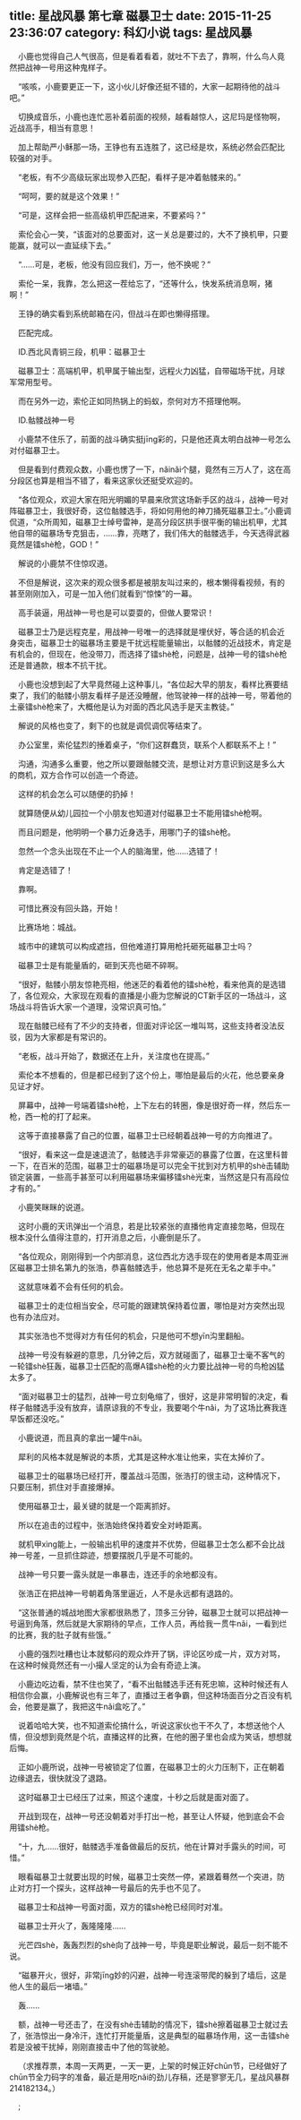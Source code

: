 title: 星战风暴 第七章 磁暴卫士
date: 2015-11-25 23:36:07
category: 科幻小说
tags: 星战风暴
---
&nbsp;&nbsp;&nbsp;&nbsp;小鹿也觉得自己人气很高，但是看着看着，就吐不下去了，靠啊，什么鸟人竟然把战神一号用这种鬼样子。

&nbsp;&nbsp;&nbsp;&nbsp;“咳咳，小鹿要更正一下，这小伙儿好像还挺不错的，大家一起期待他的战斗吧。”

&nbsp;&nbsp;&nbsp;&nbsp;切换成音乐，小鹿也连忙恶补着前面的视频，越看越惊人，这尼玛是怪物啊，近战高手，相当有意思！

&nbsp;&nbsp;&nbsp;&nbsp;加上帮助严小稣那一场，王铮也有五连胜了，这已经是坎，系统必然会匹配比较强的对手。

&nbsp;&nbsp;&nbsp;&nbsp;“老板，有不少高级玩家出现参入匹配，看样子是冲着骷髅来的。”

&nbsp;&nbsp;&nbsp;&nbsp;“呵呵，要的就是这个效果！”

&nbsp;&nbsp;&nbsp;&nbsp;“可是，这样会把一些高级机甲匹配进来，不要紧吗？”

&nbsp;&nbsp;&nbsp;&nbsp;索伦会心一笑，“该面对的总要面对，这一关总是要过的，大不了换机甲，只要能赢，就可以一直延续下去。”

&nbsp;&nbsp;&nbsp;&nbsp;“……可是，老板，他没有回应我们，万一，他不换呢？”

&nbsp;&nbsp;&nbsp;&nbsp;索伦一呆，我靠，怎么把这一茬给忘了，“还等什么，快发系统消息啊，猪啊！”

&nbsp;&nbsp;&nbsp;&nbsp;王铮的确实看到系统邮箱在闪，但战斗在即也懒得搭理。

&nbsp;&nbsp;&nbsp;&nbsp;匹配完成。

&nbsp;&nbsp;&nbsp;&nbsp;ID.西北风青铜三段，机甲：磁暴卫士

&nbsp;&nbsp;&nbsp;&nbsp;磁暴卫士：高端机甲，机甲属于输出型，远程火力凶猛，自带磁场干扰，月球军常用型号。

&nbsp;&nbsp;&nbsp;&nbsp;而在另外一边，索伦正如同热锅上的蚂蚁，奈何对方不搭理他啊。

&nbsp;&nbsp;&nbsp;&nbsp;ID.骷髅战神一号

&nbsp;&nbsp;&nbsp;&nbsp;小鹿禁不住乐了，前面的战斗确实挺jīng彩的，只是他还真太明白战神一号怎么对付磁暴卫士。

&nbsp;&nbsp;&nbsp;&nbsp;但是看到付费观众数，小鹿也愣了一下，nǎinǎi个腿，竟然有三万人了，这在高分段区也算是相当不错了，看来这家伙还挺受欢迎的。

&nbsp;&nbsp;&nbsp;&nbsp;“各位观众，欢迎大家在阳光明媚的早晨来欣赏这场新手区的战斗，战神一号对阵磁暴卫士，我很好奇，这位骷髅选手，将如何用他的神刀捅死磁暴卫士。”小鹿调侃道，“众所周知，磁暴卫士绰号雷神，是高分段区拱手很平衡的输出机甲，尤其他自带的磁暴场专克狙击，……靠，亮瞎了，我们伟大的骷髅选手，今天选得武器竟然是镭shè枪，GOD！”

&nbsp;&nbsp;&nbsp;&nbsp;解说的小鹿禁不住惊叹道。

&nbsp;&nbsp;&nbsp;&nbsp;不但是解说，这次来的观众很多都是被朋友叫过来的，根本懒得看视频，有的甚至刚刚加入，可是一加入他们就看到“惊悚”的一幕。

&nbsp;&nbsp;&nbsp;&nbsp;高手装逼，用战神一号也是可以耍耍的，但做人要常识！

&nbsp;&nbsp;&nbsp;&nbsp;磁暴卫士乃是远程克星，用战神一号唯一的选择就是埋伏好，等合适的机会近身突击，磁暴卫士的磁暴场主要是干扰远程能量输出，以骷髅的近战技术，肯定是有机会的，但现在，他没带刀，而选择了镭shè枪，问题是，战神一号的镭shè枪还是普通款，根本不抗干扰。

&nbsp;&nbsp;&nbsp;&nbsp;小鹿也没想到起了大早竟然碰上这种事儿，“各位起大早的朋友，看样比赛要结束了，我们的骷髅小朋友看样子是还没睡醒，他驾驶神一样的战神一号，带着他的土豪镭shè枪来了，大概他是认为对面的西北风选手是天主教徒。”

&nbsp;&nbsp;&nbsp;&nbsp;解说的风格也变了，剩下的也就是调侃调侃等结束了。

&nbsp;&nbsp;&nbsp;&nbsp;办公室里，索伦猛烈的捶着桌子，“你们这群蠢货，联系个人都联系不上！”

&nbsp;&nbsp;&nbsp;&nbsp;沟通，沟通多么重要，他之所以要跟骷髅交流，是想让对方意识到这是多么大的商机，双方合作可以创造一个奇迹。

&nbsp;&nbsp;&nbsp;&nbsp;这样的机会怎么可以随便的扔掉！

&nbsp;&nbsp;&nbsp;&nbsp;就算随便从幼儿园拉一个小朋友也知道对付磁暴卫士不能用镭shè枪啊。

&nbsp;&nbsp;&nbsp;&nbsp;而且问题是，他明明一个暴力近身选手，用哪门子的镭shè枪。

&nbsp;&nbsp;&nbsp;&nbsp;忽然一个念头出现在不止一个人的脑海里，他……选错了！

&nbsp;&nbsp;&nbsp;&nbsp;肯定是选错了！

&nbsp;&nbsp;&nbsp;&nbsp;靠啊。

&nbsp;&nbsp;&nbsp;&nbsp;可惜比赛没有回头路，开始！

&nbsp;&nbsp;&nbsp;&nbsp;比赛场地：城战。

&nbsp;&nbsp;&nbsp;&nbsp;城市中的建筑可以构成遮挡，但他难道打算用枪托砸死磁暴卫士吗？

&nbsp;&nbsp;&nbsp;&nbsp;磁暴卫士是有能量盾的，砸到天亮也砸不碎啊。

&nbsp;&nbsp;&nbsp;&nbsp;“很好，骷髅小朋友惊艳亮相，他迷茫的看着他的镭shè枪，看来他真的是选错了，各位观众，大家现在观看的直播是小鹿为您解说的CT新手区的一场战斗，这场战斗将告诉大家一个道理，没常识真可怕。”

&nbsp;&nbsp;&nbsp;&nbsp;现在骷髅已经有了不少的支持者，但面对评论区一堆叫骂，这些支持者没法反驳，因为大家都是有常识的。

&nbsp;&nbsp;&nbsp;&nbsp;“老板，战斗开始了，数据还在上升，关注度也在提高。”

&nbsp;&nbsp;&nbsp;&nbsp;索伦本不想看的，但是都已经到了这个份上，哪怕是最后的火花，他总要亲身见证才好。

&nbsp;&nbsp;&nbsp;&nbsp;屏幕中，战神一号端着镭shè枪，上下左右的转圈，像是很好奇一样，然后东一枪，西一枪的打了起来。

&nbsp;&nbsp;&nbsp;&nbsp;这等于直接暴露了自己的位置，磁暴卫士已经朝着战神一号的方向推进了。

&nbsp;&nbsp;&nbsp;&nbsp;“很好，看来这一盘是速退流了，骷髅选手非常豪迈的暴露了位置，在这里科普一下，在百米的范围，磁暴卫士的磁暴场是可以完全干扰到对方机甲的shè击辅助锁定装置，一些高手甚至可以利用磁暴场来偏移镭shè光束，当然这是只有高段位才有的。”

&nbsp;&nbsp;&nbsp;&nbsp;小鹿笑眯眯的说道。

&nbsp;&nbsp;&nbsp;&nbsp;这时小鹿的天讯弹出一个消息，若是比较紧张的直播他肯定直接忽略，但现在根本没什么值得注意的，打开消息之后，小鹿倒是乐了。

&nbsp;&nbsp;&nbsp;&nbsp;“各位观众，刚刚得到一个内部消息，这位西北方选手现在的使用者是本周亚洲区磁暴卫士排名第九的张浩，恭喜骷髅选手，他总算不是死在无名之辈手中。”

&nbsp;&nbsp;&nbsp;&nbsp;这就意味着不会有任何的机会。

&nbsp;&nbsp;&nbsp;&nbsp;磁暴卫士的走位相当安全，尽可能的跟建筑保持着位置，哪怕是对方突然出现也有办法应对。

&nbsp;&nbsp;&nbsp;&nbsp;其实张浩也不觉得对方有任何的机会，只是他可不想yīn沟里翻船。

&nbsp;&nbsp;&nbsp;&nbsp;战神一号没有躲避的意思，几分钟之后，双方就碰面了，磁暴卫士毫不客气的一轮镭shè狂轰，磁暴卫士匹配的高爆A镭shè枪的火力要比战神一号的鸟枪凶猛太多了。

&nbsp;&nbsp;&nbsp;&nbsp;“面对磁暴卫士的猛烈，战神一号立刻龟缩了，很好，这是非常明智的决定，看样子骷髅选手没有放弃，请原谅我的不专业，我要喝个牛nǎi，为了这场比赛我连早饭都还没吃。”

&nbsp;&nbsp;&nbsp;&nbsp;小鹿说道，而且真的拿出一罐牛nǎi。

&nbsp;&nbsp;&nbsp;&nbsp;犀利的风格本就是解说的本质，尤其是这种水准让他来，实在太掉价了。

&nbsp;&nbsp;&nbsp;&nbsp;磁暴卫士的磁暴场已经打开，覆盖战斗范围，张浩打的很主动，这种情况下，只要压制，抓住对手直接爆掉。

&nbsp;&nbsp;&nbsp;&nbsp;使用磁暴卫士，最关键的就是一个距离抓好。

&nbsp;&nbsp;&nbsp;&nbsp;所以在追击的过程中，张浩始终保持着安全对峙距离。

&nbsp;&nbsp;&nbsp;&nbsp;就机甲xìng能上，一般输出机甲的速度并不优势，但磁暴卫士怎么都不会比战神一号差，一旦抓住踪迹，想要摆脱几乎是不可能的。

&nbsp;&nbsp;&nbsp;&nbsp;战神一号只要一露头就是一串暴击，连还手的余地都没有。

&nbsp;&nbsp;&nbsp;&nbsp;张浩正在把战神一号朝着角落里逼近，人不是永远都有退路的。

&nbsp;&nbsp;&nbsp;&nbsp;“这张普通的城战地图大家都很熟悉了，顶多三分钟，磁暴卫士就可以把战神一号逼到角落，然后就是大家期待的早点，工作人员，再给我一贯牛nǎi，一看到烂的比赛，我的肚子就有些饿。”

&nbsp;&nbsp;&nbsp;&nbsp;小鹿的强烈吐糟也让本就郁闷的观众炸开了锅，评论区吵成一片，双方对骂，在这种时候竟然还有一小撮人坚定的认为会有奇迹上演。

&nbsp;&nbsp;&nbsp;&nbsp;小鹿边吃边看，禁不住也笑了，“看不出骷髅选手还有死忠嘛，这种时候还有人相信你会赢，小鹿解说也有三年了，直播过王者争霸，但这种场面百分之百没有机会，他要是赢了，我把这牛nǎi盒吃了。”

&nbsp;&nbsp;&nbsp;&nbsp;说着哈哈大笑，也不知道索伦搞什么，听说这家伙也干不久了，本想送他个人情，但没想到竟然是个坑，直播这样的比赛，在他的圈子里也会成为笑话，想想就后悔。

&nbsp;&nbsp;&nbsp;&nbsp;正如小鹿所说，战神一号被锁定了位置，在磁暴卫士的火力压制下，正在朝着边缘退去，很快就没了退路。

&nbsp;&nbsp;&nbsp;&nbsp;这时磁暴卫士已经压了过来，照这个速度，十秒之后就是面对面了。

&nbsp;&nbsp;&nbsp;&nbsp;开战到现在，战神一号还没朝着对手打出一枪，甚至让人怀疑，他到底会不会用镭shè枪。

&nbsp;&nbsp;&nbsp;&nbsp;“十，九……很好，骷髅选手准备做最后的反抗，他在计算对手露头的时间，可惜。”

&nbsp;&nbsp;&nbsp;&nbsp;眼看磁暴卫士就要出现的时候，磁暴卫士突然一停，紧跟着蓦然一个突进，防止对方打一个探头，这样战神一号最后的先手也不见了。

&nbsp;&nbsp;&nbsp;&nbsp;磁暴卫士和战神一号面对面，双方的镭shè枪已经同时对准。

&nbsp;&nbsp;&nbsp;&nbsp;磁暴卫士开火了，轰隆隆隆……

&nbsp;&nbsp;&nbsp;&nbsp;光芒四shè，轰轰烈烈的shè向了战神一号，毕竟是职业解说，最后一刻不能不说。

&nbsp;&nbsp;&nbsp;&nbsp;“磁暴开火，很好，非常jīng妙的闪避，战神一号连滚带爬的躲到了墙后，这是他人生的最后一堵墙。”

&nbsp;&nbsp;&nbsp;&nbsp;轰……

&nbsp;&nbsp;&nbsp;&nbsp;额，战神一号还击了，在没有shè击辅助的情况下，镭shè擦着磁暴卫士就过去了，张浩惊出一身冷汗，连忙打开能量盾，这是典型的磁暴场作用，这一击镭shè若是没被干扰掉，刚刚直接击中了他的驾驶舱。

&nbsp;&nbsp;&nbsp;&nbsp;（求推荐票，本周一天两更，一天一更，上架的时候正好chūn节，已经做好了chūn节全力码字的准备，最近是用吃nǎi的劲儿存稿，还是寥寥无几，星战风暴群214182134。）

&nbsp;&nbsp;&nbsp;&nbsp;;